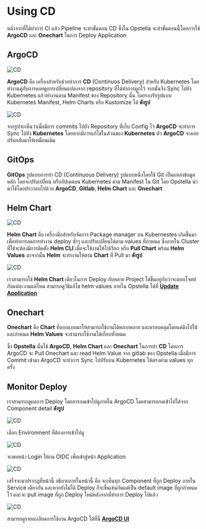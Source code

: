 # Using CD

หลังจากที่ได้ทำการ CI แล้ว Pipeline จะทำขั้นตอน CD ซึ่งใน Opstella จะทำขั้นตอนนี้โดยการใช้ **ArgoCD** และ **Onechart** ในการ Deploy Application

## ArgoCD

![CD](/images/deploy-application/using-cd/argo.png)

**ArgoCD** คือ เครื่องสำหรับช่วยทำการ **CD** (Continuos Delivery) สำหรับ Kubernetes โดยทำงานคู่กับการคอยดูการเปลี่ยนแปลงจาก repository ที่ได้ทำการผูกไว้ จากนั้นจึง Sync ไปยัง Kubernetes แล้วทำงานตาม Manifest ของ Repository นั้น โดยรองรับรูปแบบ Kubernetes Manifest, Helm Charts หรือ Kustomize ได้ **ดังรูป**

![CD](/images/deploy-application/using-cd/argoflow.png)

จากรูปจะเห็นว่าเมื่อมีการ commits ไปยัง Repository ที่เก็บ Config ไว้ **ArgoCD** จะทำการ Sync ไปยัง **Kubernetes** โดยหากมีการแก้ไขในส่วนของ **Kubernetes** ตัว **ArgoCD** จะคอยปรับกลับมาให้เหมือนเดิม

## GitOps

**GitOps** รูปแบบการทำ CD (Continuous Delivery) รูปแบบหนึ่งโดยใช้ Git เป็นแหล่งข้อมูลหลัก โดยจะปรับเปลี่ยน หรืออัปเดตบน Kubernetes ตาม Manifest ใน Git โดย Opstella นำมาใช้โดยประกอบไปด้วย **ArgoCD**, **Gitlab**, **Helm Chart** และ **Onechart**

## Helm Chart

![CD](/images/deploy-application/using-cd/helm.png)

**Helm Chart** คือ เครื่องมือสำหรับจัดการ Package manager บน Kubernestes เกิดขึ้นมาเพื่อทำการลดการทำงาน deploy ซ้ำๆ และปรับเปลี่ยนได้ตาม values ที่กำหนด ซึ่งภายใน Cluster ที่ใช้จะต้องมีการติดตั้ง **Helm CLI** เมื่อจะใช้งานให้ไปเรียก หรือ **Pull Chart** พร้อม **Helm Values** มาจากนั้น **Helm** จะทำงานให้ตาม **Chart** ที่ Pull มา **ดังรูป**

![CD](/images/deploy-application/using-cd/chartexplain.png)

เราสามารถใช้ **Helm Chart** เดียวในการ Deploy กับหลาย Project ได้ขึ้นอยู่กับว่าจะตอบโจทย์กับแต่ละงานแค่ไหน สามารถดูวิธีแก้ไข helm values ภายใน Opstella ได้ที่ **[Update Application](../usecase/update-application.md)**

## Onechart

**Onechart** คือ **Chart** ที่ออกแบบมาให้สามารถใช้งานได้หลากหลาย และครอบคลุมโดยแค่ดึงไปใช้ และกำหนด **Helm Values** จะสามารถใช้งานได้เกือบทั้งหมด

ซึ่ง **Opstella** นั้นใช้ **ArgoCD**, **Helm Chart** และ **Onechart** ในการทำ **CD** โดยการ ArgoCD จะ Pull Onechart และ read Helm Value จาก gitlab ของ Opstella เมื่อมีการ Commit เข้ามา ArgoCD จะทำการ Sync ไปปรับบน Kubernetes ให้ตรงตาม values ทุกครั้ง

## Monitor Deploy

เราสามารถดูผลการ Deploy โดยการกดเข้าไปดูภายใน ArgoCD โดยสามารถกดเข้าไปได้จาก Component detail **ดังรูป**

![CD](/images/deploy-application/using-cd/detail.png)

เลือก Environment ที่ต้องการเข้าไปดู

![CD](/images/deploy-application/using-cd/select.png)

จะพบหน้า Login ให้กด OIDC เพื่อเข้าสู่หน้า Application

![CD](/images/deploy-application/using-cd/login1.png)

เสร็จจะมาปรากฏที่หน้านี้ อธิบายภายในหน้านี้ คือ จะเห็นทุก Component ที่ถูก Deploy ภายใน Service เดียวกัน และหากยังไม่ได้ Deploy ก็จะขึ้นเช่นกันแต่เป็น default image ที่ถูกกำหนดไว้ และจะ pull image ที่ถูก Deploy ใหม่หลังจากที่ทำการ Deploy ไปแล้ว

![CD](/images/deploy-application/using-cd/argoproject.png)

สามารถดูรายละเอียดการใช้งาน ArgoCD ได้ที่นี่ **[ArgoCD UI](../usecase/argocd-ui.md)**
